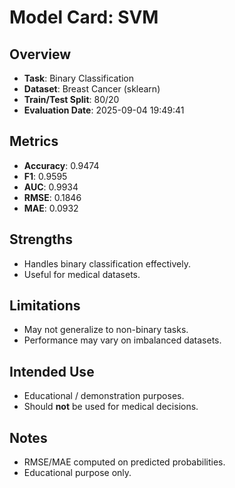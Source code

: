# Model Card: SVM

## Overview
- **Task**: Binary Classification
- **Dataset**: Breast Cancer (sklearn)
- **Train/Test Split**: 80/20
- **Evaluation Date**: 2025-09-04 19:49:41

## Metrics
- **Accuracy**: 0.9474
- **F1**: 0.9595
- **AUC**: 0.9934
- **RMSE**: 0.1846
- **MAE**: 0.0932

## Strengths
- Handles binary classification effectively.
- Useful for medical datasets.

## Limitations
- May not generalize to non-binary tasks.
- Performance may vary on imbalanced datasets.

## Intended Use
- Educational / demonstration purposes.
- Should **not** be used for medical decisions.

## Notes
- RMSE/MAE computed on predicted probabilities.
- Educational purpose only.
